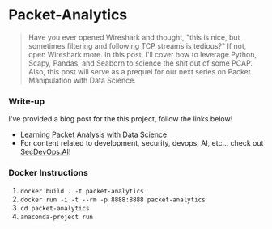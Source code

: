 # Packet-Analytics

> Have you ever opened Wireshark and thought, "this is nice, but sometimes filtering and following TCP streams is tedious?" If not, open Wireshark more. In this post, I'll cover how to leverage Python, Scapy, Pandas, and Seaborn to science the shit out of some PCAP. Also, this post will serve as a prequel for our next series on Packet Manipulation with Data Science.

### Write-up

I've provided a blog post for the this project, follow the links below!

*  [Learning Packet Analysis with Data Science]()
* For content related to development, security, devops, AI, etc... check out [SecDevOps.AI](https://secdevops.ai)!


### Docker Instructions
1. `docker build . -t packet-analytics`
2. `docker run -i -t --rm -p 8888:8888 packet-analytics`
3. `cd packet-analytics`
4. `anaconda-project run`
